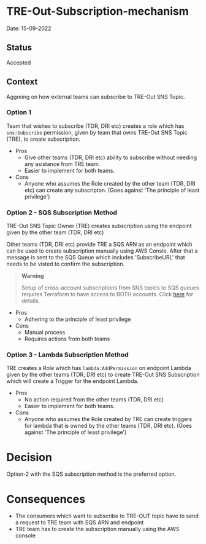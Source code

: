 # TRE-Out-Subscription-mechanism

Date: 15-09-2022

## Status

Accepted

## Context

Aggreing on how external teams can subscribe to TRE-Out SNS Topic.

### Option 1 

Team that wishes to subscribe (TDR, DRI etc) creates a role which has `sns:Subscribe` permission, given by team that owns TRE-Out SNS Topic (TRE), to create subscription.

* Pros
    * Give other teams (TDR, DRI etc) ability to subscribe without needing any asistance from TRE team.
    * Easier to implement for both teams.
* Cons
    * Anyone who assumes the Role created by the other team (TDR, DRI etc) can create any subscripton. (Goes against 'The principle of least privilege')

### Option 2 - SQS Subscription Method

TRE-Out SNS Topic Owner (TRE) creates subscription using the endpoint given by the other team (TDR, DRI etc)

Other teams (TDR, DRI etc) provide TRE a SQS ARN as an endpoint which can be used to create subscription manually using AWS Consle. After that a message is sent to the SQS Queue which includes 'SubscribeURL' that needs to be visted to confirm the subscription.

> **Warning**
>
> Setup of cross-account subscriptions from SNS topics to SQS queues requires Terraform to have access to BOTH accounts. Click [here](https://registry.terraform.io/providers/hashicorp/aws/latest/docs/resources/sns_topic_subscription) for details.

* Pros
    * Adhering to the principle of least privilege
* Cons 
    * Manual process
    * Requires actions from both teams

### Option 3 - Lambda Subscription Method

TRE creates a Role which has `lambda:AddPermission` on endpoint Lambda given by the other teams (TDR, DRI etc) to create TRE-Out SNS Subscription which will create a Trigger for the endpoint Lambda.

* Pros
    * No action required from the other teams (TDR, DRI etc)
    * Easier to implement for both teams.
* Cons
    *  Anyone who assumes the Role created by TRE can create triggers for lambda that is owned by the other teams (TDR, DRI etc). (Goes against 'The principle of least privilege')

# Decision

Option-2 with the SQS subscription method is the preferred option.

# Consequences

- The consumers which want to subscribe to TRE-OUT topic have to send a request to TRE team with SQS ARN and endpoint
- TRE team has to create the subscription manually using the AWS console
